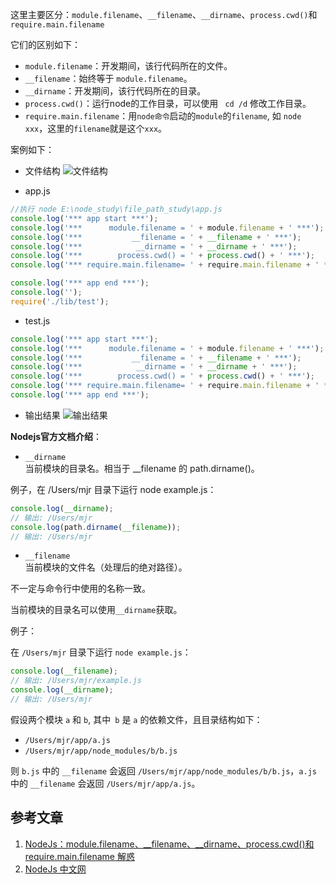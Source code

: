 这里主要区分：`module.filename`、`__filename`、`__dirname`、`process.cwd()`和`require.main.filename`

它们的区别如下：   
* `module.filename`：开发期间，该行代码所在的文件。   
* `__filename`：始终等于 `module.filename`。   
* `__dirname`：开发期间，该行代码所在的目录。   
* `process.cwd()`：运行node的工作目录，可以使用 ` cd /d` 修改工作目录。   
* `require.main.filename`：用`node命令`启动的`module`的`filename`, 如 `node xxx`，这里的`filename`就是这个`xxx`。   

案例如下：   
* 文件结构
![文件结构](http://images.pingan8787.com/2019021101.png)    

* app.js
```js
//执行 node E:\node_study\file_path_study\app.js
console.log('*** app start ***');
console.log('***      module.filename = ' + module.filename + ' ***');
console.log('***           __filename = ' + __filename + ' ***');
console.log('***            __dirname = ' + __dirname + ' ***');
console.log('***        process.cwd() = ' + process.cwd() + ' ***');
console.log('*** require.main.filename= ' + require.main.filename + ' ***');

console.log('*** app end ***');
console.log('');
require('./lib/test');
```

* test.js
```js
console.log('*** app start ***');
console.log('***      module.filename = ' + module.filename + ' ***');
console.log('***           __filename = ' + __filename + ' ***');
console.log('***            __dirname = ' + __dirname + ' ***');
console.log('***        process.cwd() = ' + process.cwd() + ' ***');
console.log('*** require.main.filename= ' + require.main.filename + ' ***');
console.log('*** app end ***');
```

* 输出结果
![输出结果](http://images.pingan8787.com/2019021102.png)    

**Nodejs官方文档介绍**：   
* `__dirname`    
当前模块的目录名。相当于 __filename 的 path.dirname()。

例子，在 /Users/mjr 目录下运行 node example.js：
```js
console.log(__dirname);
// 输出: /Users/mjr
console.log(path.dirname(__filename));
// 输出: /Users/mjr
```

* `__filename`   
当前模块的文件名（处理后的绝对路径）。
  
不一定与命令行中使用的名称一致。   

当前模块的目录名可以使用` __dirname `获取。   

例子：

在 `/Users/mjr` 目录下运行 `node example.js`：   
```js
console.log(__filename);
// 输出: /Users/mjr/example.js
console.log(__dirname);
// 输出: /Users/mjr
```
假设两个模块 `a` 和 `b`, 其中` b` 是 `a` 的依赖文件，且目录结构如下：
* `/Users/mjr/app/a.js`   
* `/Users/mjr/app/node_modules/b/b.js`   

则 `b.js` 中的 `__filename` 会返回 `/Users/mjr/app/node_modules/b/b.js`，`a.js `中的 `__filename` 会返回 `/Users/mjr/app/a.js`。

## 参考文章
1. [NodeJs：module.filename、__filename、__dirname、process.cwd()和require.main.filename 解惑](https://www.cnblogs.com/happyframework/archive/2013/05/16/3080910.html)   
2. [NodeJs 中文网](http://nodejs.cn/api/modules.html#modules_dirname)